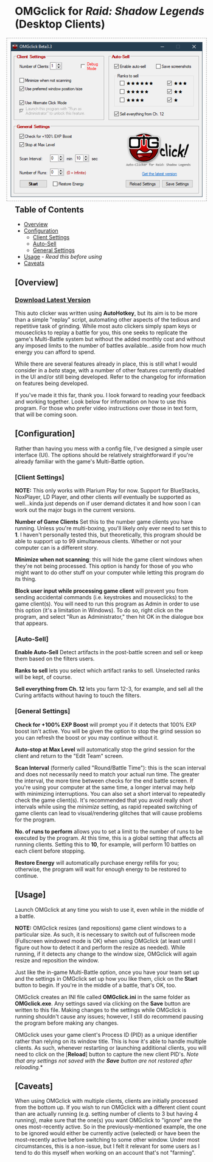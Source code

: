# **OMGclick** for *Raid: Shadow Legends* (Desktop Clients)

<img src="OMGclick.png" margin=10 alt="GUI" style="float:right; border: 1px dashed #999; padding: 10px; margin: 0 0 10px 10px"/>

## Table of Contents

+ [Overview](#Overview)
+ [Configuration](#Configuration)
  + [Client Settings](#Client-Settings)
  + [Auto-Sell](#Auto-Sell)
  + [General Settings](#General-Settings)
+ [Usage](#Usage) - *Read this before using*
+ [Caveats](#Caveats)

## [Overview]

### [Download Latest Version](https://github.com/omgmarc/OMGclick-Public/releases)

This auto clicker was written using **AutoHotkey**, but its aim is to be more than a simple "replay" script, automating other aspects of the tedious and repetitive task of grinding. While most auto clickers simply spam keys or mouseclicks to replay a battle for you, this one seeks to replicate the game's Multi-Battle system but without the added monthly cost and without any imposed limits to the number of battles available...aside from how much energy you can afford to spend. 

While there are several features already in place, this is still what I would consider in a *beta* stage, with a number of other features currently disabled in the UI and/or still being developed. Refer to the changelog for information on features being developed.

If you've made it this far, thank you. I look forward to reading your feedback and working together. Look below for information on how to use this program. For those who prefer video instructions over those in text form, that will be coming soon.

## [Configuration]

Rather than having you mess with a config file, I've designed a simple user interface (UI). The options should be relatively straightforward if you're already familiar with the game's Multi-Battle option.

### [Client Settings]

**NOTE:** This only works with Plarium Play for now. Support for BlueStacks, NoxPlayer, LD Player, and other clients *will* eventually be supported as well...kinda just depends on if user demand dictates it and how soon I can work out the major bugs in the current versions.

**Number of Game Clients** Set this to the number game clients you have running. Unless you're multi-boxing, you'll likely only ever need to set this to **1**. I haven't personally tested this, but theoretically, this program should be able to support up to 99 simultaneous clients. Whether or not your computer can is a different story.

**Minimize when not scanning**: this will hide the game client windows when they're not being processed. This option is handy for those of you who might want to do other stuff on your computer while letting this program do its thing.

**Block user input while processing game client** will prevent you from sending accidental commands (i.e. keystrokes and mouseclicks) to the game client(s). You will need to run this program as Admin in order to use this option (it's a limitation in Windows). To do so, right click on the program, and select "Run as Administrator," then hit OK in the dialogue box that appears.

### [Auto-Sell]

**Enable Auto-Sell** Detect artifacts in the post-battle screen and sell or keep them based on the filters users.

**Ranks to sell** lets you select which artifact ranks to sell. Unselected ranks will be kept, of course.

**Sell everything from Ch. 12** lets you farm 12-3, for example, and sell all the Curing artifacts without having to touch the filters.

### [General Settings]

**Check for +100% EXP Boost** will prompt you if it detects that 100% EXP boost isn't active. You will be given the option to stop the grind session so you can refresh the boost or you may continue without it.

**Auto-stop at Max Level** will automatically stop the grind session for the client and return to the "Edit Team" screen.

**Scan Interval** (formerly called "Round/Battle Time"): this is the scan interval and does not necessarily need to match your actual run time. The greater the interval, the more time between checks for the end battle screen. If you're using your computer at the same time, a longer interval may help with minimizing interruptions. You can also set a short interval to repeatedly check the game client(s). It's recommended that you avoid really short intervals while using the *minimize* setting, as rapid repeated switching of game clients can lead to visual/rendering glitches that will cause problems for the program.

**No. of runs to perform** allows you to set a limit to the number of runs to be executed by the program. At this time, this is a global setting that affects all running clients. Setting this to **10**, for example, will perform 10 battles on each client before stopping.

**Restore Energy** will automatically purchase energy refills for you; otherwise, the program will wait for enough energy to be restored to continue.

## [Usage]

Launch OMGclick at any time you wish to use it, even while in the middle of a battle.

**NOTE:** OMGclick resizes (and repositions) game client windows to a particular size. As such, it is necessary to switch out of fullscreen mode (Fullscreen windowed mode is OK) when using OMGclick (at least until I figure out how to detect it and perform the resize as needed). While running, if it detects any change to the window size, OMGclick will again resize and reposition the window.

Just like the in-game Multi-Battle option, once you have your team set up and the settings in OMGclick set up how you like them, click on the **Start** button to begin. If you're in the middle of a battle, that's OK, too.

OMGclick creates an INI file called **OMGclick.ini** in the same folder as **OMGclick.exe**. Any settings saved via clicking on the **Save** button are written to this file. Making changes to the settings while OMGclick is running shouldn't cause any issues; however, I still do recommend pausing the program before making any changes.

OMGclick uses your game client's Process ID (PID) as a unique identifier rather than relying on its window title. This is how it's able to handle multiple clients. As such, whenever restarting or launching additional clients, you will need to click on the [**Reload**] button to capture the new client PID's. *Note that any settings not saved with the **Save** button are not restored after reloading.**

## [Caveats]

When using OMGclick with multiple clients, clients are initially processed from the bottom up. If you wish to run OMGclick with a different client count than are actually running (e.g. setting number of clients to 3 but having 4 running), make sure that the one(s) you want OMGclick to "ignore" are the ones most-recently active. So in the previously-mentioned example, the one to be ignored would either be currently active (selected) or have been the most-recently active before switching to some other window. Under most circumstances, this is a non-issue, but I felt it relevant for some users as I tend to do this myself when working on an account that's not "farming".
